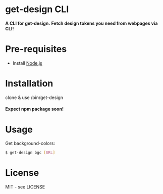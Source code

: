 # get-design CLI

**A CLI for get-design.**
**Fetch design tokens you need from webpages via CLI!**

# Pre-requisites

- Install [Node.js](https://nodejs.org/en/)

# Installation

clone & use /bin/get-design

#### Expect npm package soon!

# Usage

Get background-colors:

```bash
$ get-design bgc [URL]
```

# License

MIT - see LICENSE
